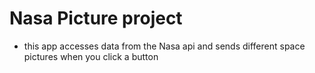 # Nasa Picture project

- this app accesses data from the Nasa api and sends different space pictures when you click a button

